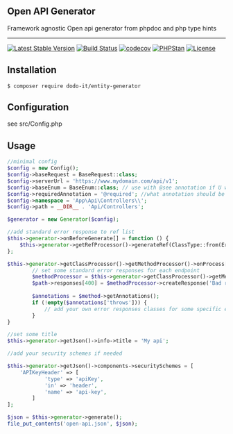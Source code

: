 ## Open API Generator
Framework agnostic Open api generator from phpdoc and php type hints

-----
[![Latest Stable Version](https://poser.pugx.org/wedo/openapi-generator/v/stable)](https://packagist.org/packages/wedo/openapi-generator)
[![Build Status](https://travis-ci.org/WEDOEhf/openapi-generator.svg?branch=master)](https://travis-ci.org/WEDOEhf/openapi-generator)
[![codecov](https://codecov.io/gh/WEDOEhf/openapi-generator/branch/master/graph/badge.svg)](https://codecov.io/gh/WEDOEhf/openapi-generator)
[![PHPStan](https://img.shields.io/badge/PHPStan-enabled-brightgreen.svg?style=flat)](https://github.com/phpstan/phpstan)
[![License](https://poser.pugx.org/wedo/openapi-generator/license)](https://packagist.org/packages/wedo/openapi-generator)

## Installation

	$ composer require dodo-it/entity-generator

## Configuration

see src/Config.php

## Usage
```php
//minimal config
$config = new Config();
$config->baseRequest = BaseRequest::class;
$config->serverUrl = 'https://www.mydomain.com/api/v1';
$config->baseEnum = BaseEnum::class; // use with @see annotation if U want to provide user enum options
$config->requiredAnnotation = '@required'; //what annotation should be used on requests to confirm that parameter is required
$config->namespace = 'App\Api\Controllers\\';
$config->path = __DIR__ . 'Api/Controllers';

$generator = new Generator($config);

//add standard error response to ref list
$this->generator->onBeforeGenerate[] = function () {
    $this->generator->getRefProcessor()->generateRef(ClassType::from(ErrorResponse::class));
};

$this->generator->getClassProcessor()->getMethodProcessor()->onProcess[] = function() {
        // set some standard error responses for each endpoint
        $methodProcessor = $this->generator->getClassProcessor()->getMethodProcessor();
        $path->responses[400] = $methodProcessor->createResponse('Bad request error response', 'ErrorResponse');
        
        $annotations = $method->getAnnotations();
        if (!empty($annotations['throws'])) {
            // add your own error responses classes for some specific exceptions
        }
}

//set some title
$this->generator->getJson()->info->title = 'My api';

//add your security schemes if needed

$this->generator->getJson()->components->securitySchemes = [
    'APIKeyHeader' => [
            'type' => 'apiKey',
            'in' => 'header',
            'name' => 'api-key',
        ]
];

$json = $this->generator->generate();
file_put_contents('open-api.json', $json);
```
